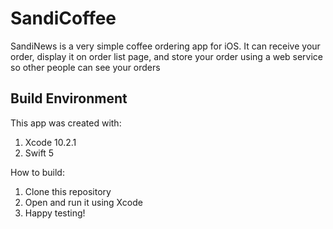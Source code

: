 # SandiCoffee

SandiNews is a very simple coffee ordering app for iOS. It can receive your order, display it on order list page, and store your order using a web service so other people can see your orders

## Build Environment

This app was created with:

1. Xcode 10.2.1
2. Swift 5

How to build:

1. Clone this repository
2. Open and run it using Xcode
3. Happy testing!
